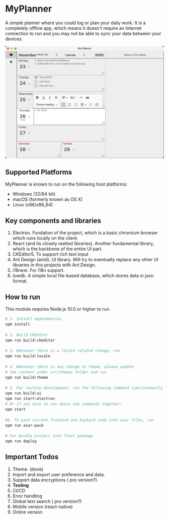 # MyPlanner

A simple planner where you could log or plan your daily work. It is a completely offline app, which means it doesn't require an Internet connection to run and you may not be able to sync your data between your devices.

![MyPlanner Screenshot](./docs/MyPlannerScreenShot.png 'MyPlanner')

## Supported Platforms

MyPlanner is known to run on the following host platforms:

- Windows (32/64 bit)
- macOS (formerly known as OS X)
- Linux (x86/x86_64)

## Key components and libraries

1. Electron. Fundation of the project, which is a basic chromium browser which runs locally on the client.
2. React (and its closely realted libraries). Another fundamental library, which is the backbone of the entire UI part.
3. CKEditor5. To support rich text input
4. Ant Design (antd). UI library. Will try to eventually replace any other UI libraries in this projects with Ant Design.
5. i18next. For i18n support.
6. lowdb. A simple local file-based database, which stores data in json format.

## How to run

This module requires Node.js 10.0 or higher to run.

```bash
# 1. Install dependencies
npm install

# 2. Build CKEditor
npm run build:ckeditor

# 3. Whenever there is a locale related change, run
npm run build:locale

# 4. Whenever there is any change to theme, please update
# the content under src/themes folder and run
npm run build:theme

# 5. For routine development, run the following command simultaneously
npm run build:ui
npm run start:electron
# Or if you wish to run above two commands together:
npm start

#6. To pack current frontend and backend code into asar files, run
npm run asar-pack

# For bundle project into final package
npm run deploy
```

## Important Todos

1. Theme. (done)
2. Import and export user preference and data.
3. Support data encryptions ( pro version?).
4. **Testing**
5. CI/CD
6. Error handling
7. Global text search ( pro version?)
8. Mobile version (react-native)
9. Online version
